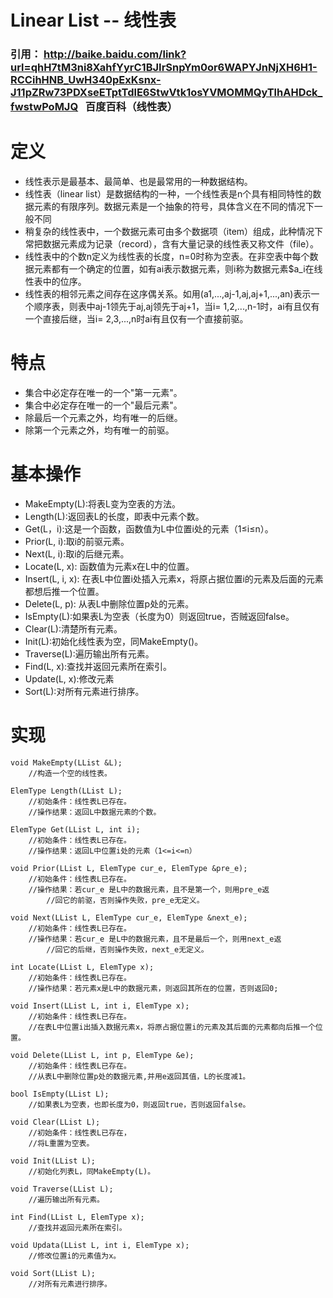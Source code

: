 # Linear List -- 线性表

### 引用： http://baike.baidu.com/link?url=qhH7tM3ni8XahfYyrC1BJIrSnpYm0or6WAPYJnNjXH6H1-RCCihHNB_UwH340pExKsnx-J11pZRw73PDXseETptTdlE6StwVtk1osYVMOMMQyTlhAHDck_fwstwPoMJQ   百度百科（线性表）
# 定义
<ul>
<li>线性表示是最基本、最简单、也是最常用的一种数据结构。</li>
<li>线性表（linear list）是数据结构的一种，一个线性表是n个具有相同特性的数据元素的有限序列。数据元素是一个抽象的符号，具体含义在不同的情况下一般不同</li>
<li>稍复杂的线性表中，一个数据元素可由多个数据项（item）组成，此种情况下常把数据元素成为记录（record），含有大量记录的线性表又称文件（file）。</li>
<li>线性表中的个数n定义为线性表的长度，n=0时称为空表。在非空表中每个数据元素都有一个确定的位置，如有ai表示数据元素，则i称为数据元素$a_i在线性表中的位序。</li>
<li>线性表的相邻元素之间存在这序偶关系。如用(a1,...,aj-1,aj,aj+1,...,an)表示一个顺序表，则表中aj-1领先于aj,aj领先于aj+1，当i= 1,2,...,n-1时，ai有且仅有一个直接后继，当i= 2,3,...,n时ai有且仅有一个直接前驱。</li>
</ul>  

# 特点
<p>
    <ul>
    <li>集合中必定存在唯一的一个"第一元素"。</li>
    <li>集合中必定存在唯一的一个"最后元素"。</li>
    <li>除最后一个元素之外，均有唯一的后继。</li>
    <li>除第一个元素之外，均有唯一的前驱。</li>
</ul></p>  

# 基本操作
<p>
    <ul>
    <li>MakeEmpty(L):将表L变为空表的方法。</li>
    <li>Length(L):返回表L的长度，即表中元素个数。</li>
    <li>Get(L，i):这是一个函数，函数值为L中位置i处的元素（1≤i≤n）。</li>
    <li>Prior(L, i):取i的前驱元素。</li>
    <li>Next(L, i):取i的后继元素。</li>
    <li>Locate(L, x): 函数值为元素x在L中的位置。</li>
    <li>Insert(L, i, x): 在表L中位置i处插入元素x，将原占据位置i的元素及后面的元素都想后推一个位置。</li>
    <li>Delete(L, p): 从表L中删除位置p处的元素。</li>
    <li>IsEmpty(L):如果表L为空表（长度为0）则返回true，否贼返回false。</li>
    <li>Clear(L):清楚所有元素。</li>
    <li>Init(L):初始化线性表为空，同MakeEmpty()。</li>
    <li>Traverse(L):遍历输出所有元素。</li>
    <li>Find(L, x):查找并返回元素所在索引。</li>
    <li>Update(L, x):修改元素</li>
    <li>Sort(L):对所有元素进行排序。</li>

</ul>
</p>

# 实现
```
void MakeEmpty(LList &L);
	//构造一个空的线性表。

ElemType Length(LList L);
	//初始条件：线性表L已存在。
	//操作结果：返回L中数据元素的个数。

ElemType Get(LList L, int i);
	//初始条件：线性表L已存在。
	//操作结果：返回L中位置i处的元素（1<=i<=n）

void Prior(LList L, ElemType cur_e, ElemType &pre_e);
	//初始条件：线性表L已存在。
	//操作结果：若cur_e 是L中的数据元素，且不是第一个，则用pre_e返
		//回它的前驱，否则操作失败，pre_e无定义。

void Next(LList L, ElemType cur_e, ElemType &next_e);
	//初始条件：线性表L已存在。
	//操作结果：若cur_e 是L中的数据元素，且不是最后一个，则用next_e返			
        //回它的后继，否则操作失败，next_e无定义。
        
int Locate(LList L, ElemType x);
	//初始条件：线性表L已存在。
	//操作结果：若元素x是L中的数据元素，则返回其所在的位置，否则返回0;
    
void Insert(LList L, int i, ElemType x);
	//初始条件：线性表L已存在。
	//在表L中位置i出插入数据元素x，将原占据位置i的元素及其后面的元素都向后推一个位置。
    
void Delete(LList L, int p, ElemType &e);
	//初始条件：线性表L已存在。
	//从表L中删除位置p处的数据元素,并用e返回其值，L的长度减1。

bool IsEmpty(LList L);
	//如果表L为空表，也即长度为0，则返回true，否则返回false。

void Clear(LList L);
	//初始条件：线性表L已存在，
	//将L重置为空表。

void Init(LList L);
	//初始化列表L，同MakeEmpty(L)。

void Traverse(LList L);
	//遍历输出所有元素。

int Find(LList L, ElemType x);
	//查找并返回元素所在索引。

void Updata(LList L, int i, ElemType x);
	//修改位置i的元素值为x。

void Sort(LList L);
	//对所有元素进行排序。
```

